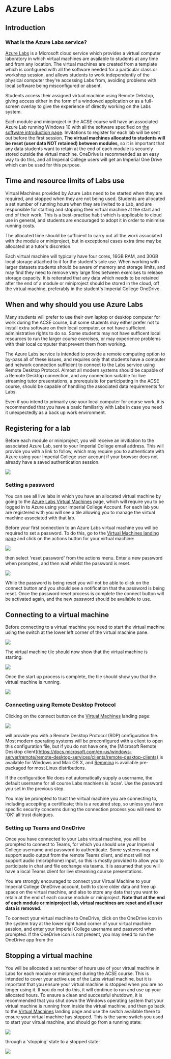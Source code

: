 # Azure Labs

## Introduction

### What is the Azure Labs service?

[Azure Labs](https://labs.azure.com/) is a Microsoft cloud service which provides a virtual computer laboratory in which virtual machines are available to students at any time and from any location. The virtual machines are created from a template which is configured with all the software needed for a particular class or workshop session, and allows students to work independently of the physical computer they're accessing Labs from, avoiding problems with local software being misconfigured or absent.

Students access their assigned virtual machine using Remote Dekstop, giving access either in the form of a windowed application or as a full-screen overlay to give the experience of directly working on the Labs system.

Each module and miniproject in the ACSE course will have an associated Azure Lab running Windows 10 with all the software specified on [the software introduction page](../software/intro.md). Invitations to register for each lab will be sent out before the first session. **The virtual machines allocated to students will be reset (user data NOT retained) between modules**, so it is important that any data students want to retain at the end of each module is securely stored outside the virtual machine. OneDrive is recommended as an easy way to do this, and all Imperial College users will get an Imperial One Drive which can be used for this purpose.

## Time and resource limits of Labs use

Virtual Machines provided by Azure Labs need to be started when they are required, and stopped when they are not being used. Students are allocated a set number of running hours when they are invited to a Lab, and are responsible for starting and stopping their virtual machine at the start and end of their work. This is a best-practise habit which is applicable to cloud use in general, and students are encouraged to adopt it in order to minimise running costs.

The allocated time should be sufficient to carry out all the work associated with the module or miniproject, but in exceptional cases extra time may be allocated at a tutor's discretion.

Each virtual machine will typically have four cores, 16GB RAM, and 30GB local storage attached to it for the student's sole use. When working with larger datasets students should be aware of memory and storage limits, and may find they need to remove very large files between exercises to release storage capacity. It is reiterated that any data which needs to be retained after the end of a module or miniproject should be stored in the cloud, off the virtual machine, preferably in the student's Imperial College OneDrive. 

## When and why should you use Azure Labs

Many students will prefer to use their own laptop or desktop computer for work during the ACSE course, but some students may either prefer not to install extra software on their local computer, or not have sufficient administrative rights to do so. Some students may not have sufficent local resources to run the larger course exercises, or may experience problems with their local computer that prevent them from working. 

The Azure Labs service is intended to provide a remote computing option to by-pass all of these issues, and requires only that students have a computer and network connection sufficient to connect to the Labs service using Remote Desktop Protocol. Almost all modern systems should be capable of a Remote Desktop connection, and any connection suitable for live streaming tutor presentations, a prerequisite for participating in the ACSE course, should be capable of handling the associated data requirements for Labs.

Even if you intend to primarily use your local computer for course work, it is recommended that you have a basic familiarity with Labs in case you need it unexpectedly as a back up work environment.

## Registering for a lab

Before each module or miniproject, you will receive an invitiation to the associated Azure Lab, sent to your Imperial College email address. This will provide you with a link to follow, which may require you to authenticate with Azure using your Imperial College user account if your browser does not already have a saved authentication session.

![](RegistrationMail.png)

### Setting a password

You can see all live labs in which you have an allocated virtual machine by going to the [Azure Labs Virtual Machines](https://labs.azure.com/virtualmachines/) page, which will require you to be logged in to Azure using your Imperial College Account. For each lab you are registered with you will see a tile allowing you to manage the virtual machine associated with that lab.

Before your first connection to an Azure Labs virtual machine you will be required to set a password. To do this, go to the [Virtual Machines landing page](https://labs.azure.com/virtualmachines/) and click on the actions button for your virtual machine:

![](ActionsButton.png)

then select 'reset password' from the actions menu. Enter a new password when prompted, and then wait whilst the password is reset. 

![](ResetPassword.png)

While the password is being reset you will not be able to click on the connect button and you should see a notification that the password is being reset. Once the password reset process is complete the connect button will be activated again, and the new password should be available to use.

## Connecting to a virtual machine

Before connecting to a virtual machine you need to start the virtual machine using the switch at the lower left corner of the virtual machine pane.

![](StartSwitch.png)

The virtual machine tile should now show that the virtual machine is starting.

![](Starting.png)

Once the start up process is complete, the tile should show you that the virtual machine is running.

![](Running.png)

### Connecting using Remote Desktop Protocol

Clicking on the connect button on the [Virtual Machines](https://labs.azure.com/virtualmachines/) landing page:

![](ConnectButton.png)

will provide you with a Remote Desktop Protocol (RDP) configuration file. Most modern operating systems will be preconfigured with a client to open this configuration file, but if you do not have one, the [Microsoft Remote Desktop client](https://docs.microsoft.com/en-us/windows-server/remote/remote-desktop-services/clients/remote-desktop-clients} is available for Windows and Mac OS X, and [Remmina](https://remmina.org/how-to-install-remmina/) is available pre-packaged for most Linux distributions.

If the configuration file does not automatically supply a username, the default username for all course Labs machiens is 'acse'.  Use the password you set in the previous step.

You may be prompted to trust the virtual machine you are connecting to, including accepting a certificate; this is a required step, so unless you have specific security concerns during the connection process you will need to 'OK' all trust dialogues.

### Setting up Teams and OneDrive

Once you have connected to your Labs virtual machine, you will be prompted to connect to Teams, for which you should use your Imperial College username and password to authenticate. Some systems may not support audio output from the remote Teams client, and most will not support audio (microphone) input, so this is mostly provided to allow you to participate in chat and file exchange via teams. It is assumed that you will have a local Teams client for live streaming course presentations.

You are strongly encouraged to connect your Virtual Machine to your Imperial College OneDrive account, both to store older data and free up space on the virtual machine, and also to store any data that you want to retain at the end of each course module or miniproject. **Note that at the end of each module or miniproject lab, virtual machines are reset and all user data is removed**.

To connect your virtual machine to OneDrive, click on the OneDrive icon in the system tray at the lower right hand corner of your virtual machine session, and enter your Imperial College username and password when prompted. If the OneDrive icon is not present, you may need to run the OneDrive app from the 

## Stopping a virtual machine

You will be allocated a set number of hours use of your virtual machine in Labs for each module or miniproject during the ACSE course. This is intended to cover your active use of the Labs virtual machine, but it is important that you ensure your virtual machine is stopped when you are no longer using it. If you do not do this, it will continue to run and use up your allocated hours. To ensure a clean and successful shutdown, it is recommended that you shut down the Windows operating system that your virtual machine is running from inside the virtual machine, and then go back to the [Virtual Machines](https://labs.azure.com/virtualmachines/) landing page and use the switch available there to ensure your virtual machine has stopped. This is the same switch you used to start your virtual machine, and should go from a running state:

![](Running.png)

through a 'stopping' state to a stopped state:

![](StartSwitch.png)


